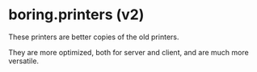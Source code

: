 boring.printers (v2)
==============

These printers are better copies of the old printers.

They are more optimized, both for server and client, and are much more versatile.

